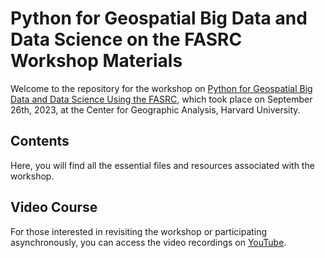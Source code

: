 # Python for Geospatial Big Data and Data Science on the FASRC Workshop Materials

Welcome to the repository for the workshop on [Python for Geospatial Big Data and Data Science Using the FASRC](https://gis.harvard.edu/event/python-geospatial-big-data-and-data-science-using-fasrc), which took place on September 26th, 2023, at the Center for Geographic Analysis, Harvard University.


## Contents

Here, you will find all the essential files and resources associated with the workshop.

## Video Course

For those interested in revisiting the workshop or participating asynchronously, you can access the video recordings on [YouTube](https://www.youtube.com/playlist?list=PLON5eWkauy1oUlCh4aZQnKeCPWSI8yM-H).
